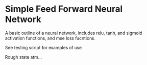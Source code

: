 # Simple Feed Forward Neural Network

A basic outline of a neural network, includes relu, tanh, and sigmoid activation functions, and mse loss fucntions.

See testing script for examples of use 


Rough state atm...
